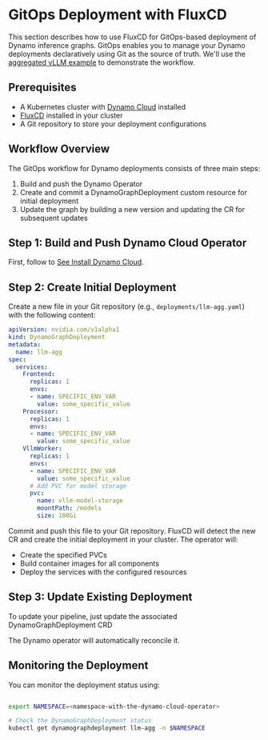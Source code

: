 # GitOps Deployment with FluxCD

This section describes how to use FluxCD for GitOps-based deployment of Dynamo inference graphs. GitOps enables you to manage your Dynamo deployments declaratively using Git as the source of truth. We'll use the [aggregated vLLM example](../../../components/backends/vllm/README.md) to demonstrate the workflow.

## Prerequisites

- A Kubernetes cluster with [Dynamo Cloud](/docs/guides/dynamo_deploy/installation_guide.md) installed
- [FluxCD](https://fluxcd.io/flux/installation/) installed in your cluster
- A Git repository to store your deployment configurations

## Workflow Overview

The GitOps workflow for Dynamo deployments consists of three main steps:

1. Build and push the Dynamo Operator
2. Create and commit a DynamoGraphDeployment custom resource for initial deployment
3. Update the graph by building a new version and updating the CR for subsequent updates

## Step 1: Build and Push Dynamo Cloud Operator

First, follow to [See Install Dynamo Cloud](/docs/guides/dynamo_deploy/installation_guide.md).

## Step 2: Create Initial Deployment

Create a new file in your Git repository (e.g., `deployments/llm-agg.yaml`) with the following content:

```yaml
apiVersion: nvidia.com/v1alpha1
kind: DynamoGraphDeployment
metadata:
  name: llm-agg
spec:
  services:
    Frontend:
      replicas: 1
      envs:
      - name: SPECIFIC_ENV_VAR
        value: some_specific_value
    Processor:
      replicas: 1
      envs:
      - name: SPECIFIC_ENV_VAR
        value: some_specific_value
    VllmWorker:
      replicas: 1
      envs:
      - name: SPECIFIC_ENV_VAR
        value: some_specific_value
      # Add PVC for model storage
      pvc:
        name: vllm-model-storage
        mountPath: /models
        size: 100Gi
```

Commit and push this file to your Git repository. FluxCD will detect the new CR and create the initial deployment in your cluster. The operator will:
- Create the specified PVCs
- Build container images for all components
- Deploy the services with the configured resources

## Step 3: Update Existing Deployment

To update your pipeline, just update the associated DynamoGraphDeployment CRD

The Dynamo operator will automatically reconcile it.

## Monitoring the Deployment

You can monitor the deployment status using:

```bash

export NAMESPACE=<namespace-with-the-dynamo-cloud-operator>

# Check the DynamoGraphDeployment status
kubectl get dynamographdeployment llm-agg -n $NAMESPACE
```